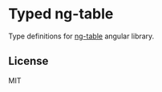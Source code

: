# Typed ng-table

Type definitions for [ng-table](http://ng-table.com) angular library.

## License

MIT
